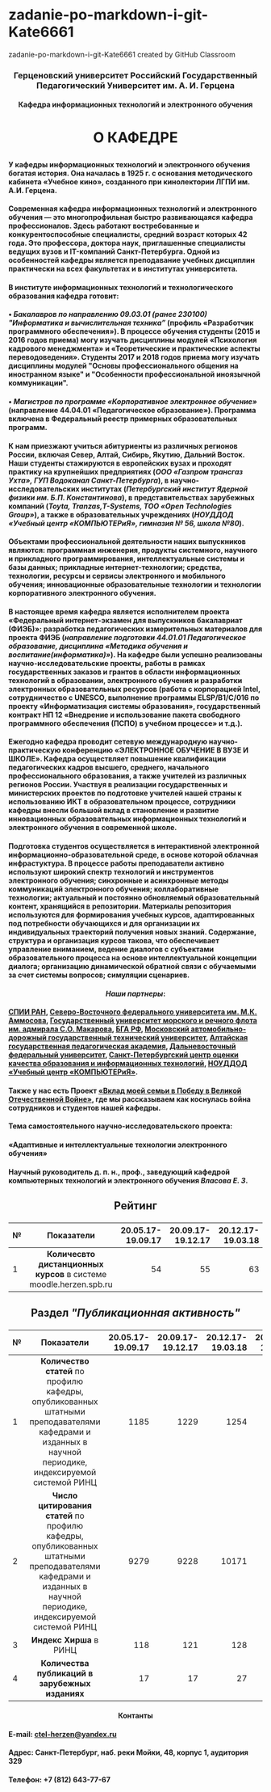 # zadanie-po-markdown-i-git-Kate6661
zadanie-po-markdown-i-git-Kate6661 created by GitHub Classroom
### <p align='center'> Герценовский университет Российский Государственный Педагогический Университет им. А. И. Герцена </p>
#### <p align='center'> Кафедра информационных технологий и электронного обучения </p>
# <p align='center'> **О КАФЕДРЕ** </p>
#### У кафедры информационных технологий и электронного обучения богатая история. Она началась в 1925 г. с основания методического кабинета «Учебное кино», созданного при кинолектории ЛГПИ им. А.И. Герцена.
#### Современная кафедра информационных технологий и электронного обучения — это многопрофильная быстро развивающаяся кафедра профессионалов. Здесь работают востребованные и конкурентоспособные специалисты, средний возраст которых 42 года. Это профессора, доктора наук, приглашенные специалисты ведущих вузов и IT-компаний Санкт-Петербурга. Одной из особенностей кафедры является преподавание учебных дисциплин практически на всех факультетах и в институтах университета.
#### В институте информационных технологий и технологического образования кафедра готовит:
#### • *Бакалавров по направлению 09.03.01 (ранее 230100) "Информатика и вычислительная техника”* (профиль «Разработчик программного обеспечения»). В процессе обучения студенты (2015 и 2016 годов приема) могу изучать дисциплины модулей «Психология кадрового менеджмента» и «Теоретические и практические аспекты переводоведения». Студенты 2017 и 2018 годов приема могу изучать дисциплины модулей "Основы професcионального общения на иностранном языке" и "Особенности профеcсиональной иноязычной коммуникации".
#### • *Магистров по программе «Корпоративное электронное обучение»* (направление 44.04.01 «Педагогическое образование»). Программа включена в Федеральный реестр примерных образовательных программ.
#### К нам приезжают учиться абитуриенты из различных регионов России, включая Север, Алтай, Сибирь, Якутию, Дальний Восток. Наши студенты стажируются в европейских вузах и проходят практику на крупнейших предприятиях (*ООО «Газпром трансгаз Ухта», ГУП Водоканал Санкт-Петербурга*), в научно-исследовательских институтах (*Петербургский институт Ядерной физики им. Б.П. Константинова*), в представительствах зарубежных компаний (*Toyta, Tranzas,T-Systems, ТОО «Open Technologies Group»*), а также в образовательных учреждениях (*НОУДДОД «Учебный центр «КОМПЬЮТЕРиЯ», гимназия № 56, школа №80*).
#### Объектами профессиональной деятельности наших выпускников являются: программная инженерия, продукты системного, научного и прикладного программирования, интеллектуальные системы и базы данных; прикладные интернет-технологии; средства, технологии, ресурсы и сервисы электронного и мобильного обучения; инновационные образовательные технологии и технологии корпоративного электронного обучения.
#### В настоящее время кафедра является исполнителем проекта «Федеральный интернет-экзамен для выпускников бакалавриат (ФИЭБ)»: разработка педагогических измерительных материалов для проекта ФИЭБ (*направление подготовки 44.01.01 Педагогическое образование, дисциплина «Методика обучения и воспитание(информатика)»*). На кафедре были успешно реализованы научно-исследовательские проекты, работы в рамках государственных заказов и грантов в области информационных технологий в образовании, электронного обучения и разработки электронных образовательных ресурсов (работа с корпорацией Intel, сотрудничество с UNESCO, выполнение программы ELSP/B1/C/016 по проекту «Информатизация системы образования», государственный контракт НП 12 «Внедрение и использование пакета свободного программного обеспечения (ПСПО) в учебном процессе» и т.д.).
#### Ежегодно кафедра проводит сетевую международную научно-практическую конференцию «ЭЛЕКТРОННОЕ ОБУЧЕНИЕ В ВУЗЕ И ШКОЛЕ». Кафедра осуществляет повышение квалификации педагогических кадров высшего, среднего, начального профессионального образования, а также учителей из различных регионов России. Участвуя в реализации государственных и министерских проектов по подготовке учителей нашей страны к использованию ИКТ в образовательном процессе, сотрудники кафедры внесли большой вклад в становление и развитие инновационных образовательных информационных технологий и электронного обучения в современной школе.
#### Подготовка студентов осуществляется в интерактивной электронной информационно-образовательной среде, в основе которой облачная инфрастуктура. В процессе работы преподаватели активно используют широкий спектр технологий и инструментов электронного обучения; синхронные и асинхронные методы коммуникаций электронного обучения; коллаборативные технологии; актуальный и постоянно обновляемый образовательный контент, хранящийся в репозитории. Материалы репозитория используются для формирования учебных курсов, адаптированных под потребности обучающихся и для организации их индивидуальных траекторий получения новых знаний. Содержание, структура и организация курсов такова, что обеспечивает управление вниманием, ведение диалогов с субъектами образовательного процесса на основе интеллектуальной концепции диалога; организацию динамической обратной связи с обучаемыми за счет системы вопросов; симуляции сценариев.
#### <p align='center'> *Наши партнеры*: </p>
#### [СПИИ РАН](http://www.spiiras.nw.ru/), [Северо-Восточного федерального университета им. М.К. Аммосова](https://www.s-vfu.ru/), [Государственный университет морского и речного флота им. адмирала С.О. Макарова](https://gumrf.ru/), [БГА РФ](http://www.bgarf.ru/), [Московский автомобильно-дорожный государственный технический университет](http://www.madi.ru/), [Алтайская государственная педагогическая академия](https://www.altspu.ru/), [Дальневосточный федеральный университет](https://www.dvfu.ru/), [Санкт-Петербургский центр оценки качества образования и информационных технологий](https://rcokoit.ru/), [НОУДДОД «Учебный центр «КОМПЬЮТЕРиЯ»](https://www.computeria.ru/).
#### Также у нас есть Проект [«Вклад моей семьи в Победу в Великой Отечественной Войне»](https://ict.herzen.spb.ru/department/about-us/ww2), где мы рассказываем как коснулась война сотрудников и студентов нашей кафедры.
#### Тема самостоятельного научно-исследовательского проекта:
#### «Адаптивные и интеллектуальные технологии электронного обучения»
#### Научный руководитель д. п. н., проф., заведующий кафедрой компьютерных технологий и электронного обучения *Власова Е. З*.
## <p align='center'> Рейтинг </p>
| № | Показатели                                                         | 20.05.17-19.09.17 | 20.09.17-19.12.17 | 20.12.17-19.03.18 | 20.03.18-19.05.18 | 20.05.18-19.09.18 | 20.09.18-19.12.18 |
| - |:------------------------------------------------------------------:| -----------------:| -----------------:| -----------------:| -----------------:| -----------------:| -----------------:|
| 1 | **Количесвто дистанционных курсов** в системе moodle.herzen.spb.ru | 54                | 55                | 63                | 66                | 85                | 102               |
## <p align='center'> Раздел *"Публикационная активность"* </p>
| № | Показатели                                                                                                                                                     | 20.05.17-19.09.17 | 20.09.17-19.12.17 | 20.12.17-19.03.18  | 20.03.18-19.05.18  |
| - |:--------------------------------------------------------------------------------------------------------------------------------------------------------------:| -----------------:| -----------------:| ------------------:| ------------------:|
| 1 | **Количество статей** по профилю кафедры, опубликованных штатными преподавателями кафедрами и изданных в научной периодике, индексируемой системой РИНЦ        | 1185              | 1229              | 1254               | 1935               |
| 2 | **Число цитирования статей** по профилю кафедры, опубликованных штатными преподавателями кафедрами и изданных в научной периодике, индексируемой системой РИНЦ | 9279              | 9228              | 10171              | 12085              |
| 3 | **Индекс Хирша** в РИНЦ                                                                                                                                        | 118               | 121               | 128                | 141                |
| 4 | **Количества публикаций в зарубежных изданиях**                                                                                                                | 17                | 17                | 27                 | 11                 |
#### <p align='center'> **Контанты** </p>
#### E-mail: ctel-herzen@yandex.ru
#### Адрес:  Санкт-Петербург, наб. реки Мойки, 48, корпус 1, аудитория 329
#### Телефон: +7 (812) 643-77-67 
